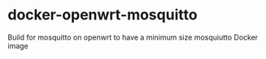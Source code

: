 # docker-openwrt-mosquitto
Build for mosquitto on openwrt to have a minimum size mosquiutto Docker image
